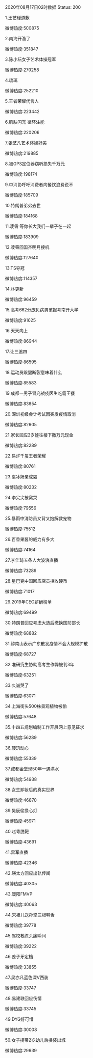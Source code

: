 2020年08月17日02时数据
Status: 200

1.王艺瑾道歉

微博热度:500875

2.南海开渔了

微博热度:351847

3.陈小纭女子艺术体操冠军

微博热度:270258

4.琉璃

微博热度:252210

5.王者荣耀代言人

微博热度:223442

6.肌肤闪充 循环注能

微博热度:220206

7.张艺凡艺术体操好美

微博热度:219885

8.被GPS定位器窃听损失千万元

微博热度:198174

9.中消协呼吁消费者向餐饮浪费说不

微博热度:185709

10.特朗普弟弟去世

微博热度:184168

11.凌霄 等你长大我们一辈子在一起

微博热度:183909

12.凌霄回国齐明月接机

微博热度:127640

13.TS夺冠

微博热度:114357

14.林更新

微博热度:96459

15.高考662分庞贝病男孩报考南开大学

微博热度:91625

16.天天向上

微博热度:86944

17.让三追四

微博热度:86595

18.运动员跟腱断裂意味着什么

微博热度:85583

19.成都一男子冒充战疫医生吃霸王餐

微博热度:83654

20.深圳初级会计考试因突发疫情取消

微博热度:82605

21.家长回应2岁娃往楼下撒万元现金

微博热度:82289

22.易烊千玺王者荣耀

微博热度:80761

23.袁冰妍亲成毅

微博热度:80232

24.李尖尖被窝哭

微博热度:79556

25.暴雨中消防员又背又抱解救宠物

微博热度:75512

26.百香果酱的威力有多大

微博热度:74164

27.李佳琦五条人大波浪直播

微博热度:73289

28.星巴克中国回应店员拒收硬币

微博热度:71017

29.2019年CEO薪酬榜单

微博热度:69499

30.特朗普回应考虑大选后撤换国防部长

微博热度:68882

31.钟南山表示广东散发疫情不会大规模扩散

微博热度:68727

32.准研究生协助高考生作弊被判3年

微博热度:63251

33.久诚哭了

微博热度:63071

34.上海街头500株景观植物被偷

微博热度:57648

35.十四五规划编制工作开展网上意见征求

微博热度:56289

36.璇玑动心

微博热度:55339

37.成都金堂现50年一遇洪水

微博热度:54938

38.女生卸妆后的真实世界

微博热度:46870

39.昊辰偷换心灯

微博热度:45971

40.赵粤脱靶

微博热度:43691

41.雷军直播

微博热度:42346

42.瑛太方回应出轨传闻

微博热度:40305

43.暖阳FMVP

微博热度:40063

44.宋祖儿送孙坚三根鸭舌

微博热度:39778

45.驾校教练头痛瞬间

微博热度:39222

46.姜子牙定档

微博热度:33855

47.吴亦凡蓝色深V西装

微博热度:33747

48.易建联回应伤情

微博热度:33745

49.DYG好可惜

微博热度:30008

50.女子拐带2岁幼儿后换装出城

微博热度:29639


